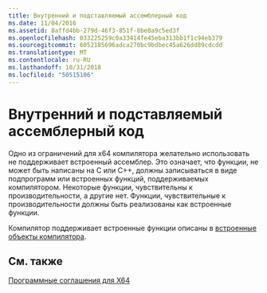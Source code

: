 ```yaml
---
title: Внутренний и подставляемый ассемблерный код
ms.date: 11/04/2016
ms.assetid: 8affd4bb-279d-46f3-851f-8be0a9c5ed3f
ms.openlocfilehash: 033225259c0a33414fe45eba313bb1f1c94eb379
ms.sourcegitcommit: 6052185696adca270bc9bdbec45a626dd89cdcdd
ms.translationtype: MT
ms.contentlocale: ru-RU
ms.lasthandoff: 10/31/2018
ms.locfileid: "50515106"
---
```

# <a name="intrinsics-and-inline-assembly"></a>Внутренний и подставляемый ассемблерный код

Одно из ограничений для x64 компилятора желательно использовать не поддерживает встроенный ассемблер. Это означает, что функции, не может быть написаны на C или C++, должны записываться в виде подпрограмм или встроенных функций, поддерживаемых компилятором. Некоторые функции, чувствительны к производительности, а другие нет. Функции, чувствительные к производительности должны быть реализованы как встроенные функции.

Компилятор поддерживает встроенные функции описаны в [встроенные объекты компилятора](../intrinsics/compiler-intrinsics.md).

## <a name="see-also"></a>См. также

[Программные соглашения для X64](../build/x64-software-conventions.md)